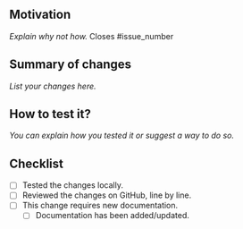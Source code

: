 ## Motivation

*Explain why not how.*
Closes #issue_number

## Summary of changes

*List your changes here.*

## How to test it?

*You can explain how you tested it or suggest a way to do so.*

## Checklist
- [ ] Tested the changes locally.
- [ ] Reviewed the changes on GitHub, line by line.
- [ ] This change requires new documentation.
  - [ ] Documentation has been added/updated.
